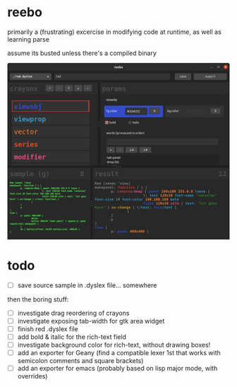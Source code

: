# reebo
primarily a (frustrating) excercise in modifying code at runtime, as well as learning parse

assume its busted unless there's a compiled binary

![screenie](210410_reebo_screenie.png)

# todo
- [ ] save source sample in .dyslex file... somewhere

then the boring stuff:
- [ ] investigate drag reordering of crayons
- [ ] investigate exposing tab-width for gtk area widget
- [ ] finish red .dyslex file
- [ ] add bold & italic for the rich-text field
- [ ] investigate background color for rich-text, without drawing boxes!
- [ ] add an exporter for Geany (find a compatible lexer 1st that works with semicolon comments and square brackets)
- [ ] add an exporter for emacs (probably based on lisp major mode, with overrides)
